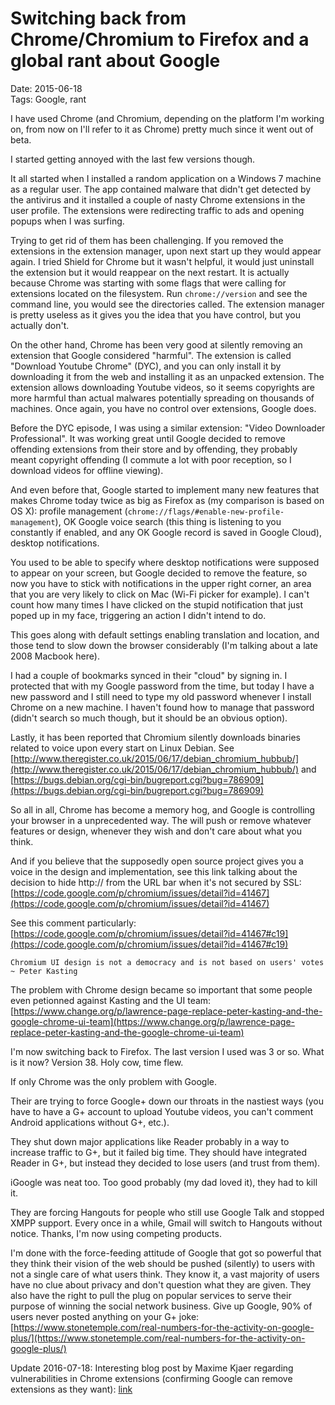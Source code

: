
# Switching back from Chrome/Chromium to Firefox and a global rant about Google 
Date: 2015-06-18  
Tags: Google, rant 

I have used Chrome (and Chromium, depending on the platform I'm working on, from now on I'll refer to it as Chrome) pretty much since it went out of beta.

I started getting annoyed with the last few versions though.

It all started when I installed a random application on a Windows 7 machine as a regular user. The app contained malware that didn't get detected by the antivirus and it installed a couple of nasty Chrome extensions in the user profile. The extensions were redirecting traffic to ads and opening popups when I was surfing.

Trying to get rid of them has been challenging. If you removed the extensions in the extension manager, upon next start up they would appear again. I tried Shield for Chrome but it wasn't helpful, it would just uninstall the extension but it would reappear on the next restart. It is actually because Chrome was starting with some flags that were calling for extensions located on the filesystem. Run `chrome://version` and see the command line, you would see the directories called. The extension manager is pretty useless as it gives you the idea that you have control, but you actually don't.

On the other hand, Chrome has been very good at silently removing an extension that Google considered "harmful". The extension is called "Download Youtube Chrome" (DYC), and you can only install it by downloading it from the web and installing it as an unpacked extension. The extension allows downloading Youtube videos, so it seems copyrights are more harmful than actual malwares potentially spreading on thousands of machines. Once again, you have no control over extensions, Google does.

Before the DYC episode, I was using a similar extension: "Video Downloader Professional". It was working great until Google decided to remove offending extensions from their store and by offending, they probably meant copyright offending (I commute a lot with poor reception, so I download videos for offline viewing).

And even before that, Google started to implement many new features that makes Chrome today twice as big as Firefox as (my comparison is based on OS X): profile management (`chrome://flags/#enable-new-profile-management`), OK Google voice search (this thing is listening to you constantly if enabled, and any OK Google record is saved in Google Cloud), desktop notifications.

You used to be able to specify where desktop notifications were supposed to appear on your screen, but Google decided to remove the feature, so now you have to stick with notifications in the upper right corner, an area that you are very likely to click on Mac (Wi-Fi picker for example). I can't count how many times I have clicked on the stupid notification that just poped up in my face, triggering an action I didn't intend to do.

This goes along with default settings enabling translation and location, and those tend to slow down the browser considerably (I'm talking about a late 2008 Macbook here).

I had a couple of bookmarks synced in their "cloud" by signing in. I protected that with my Google password from the time, but today I have a new password and I still need to type my old password whenever I install Chrome on a new machine. I haven't found how to manage that password (didn't search so much though, but it should be an obvious option).

Lastly, it has been reported that Chromium silently downloads binaries related to voice upon every start on Linux Debian. See [http://www.theregister.co.uk/2015/06/17/debian_chromium_hubbub/](http://www.theregister.co.uk/2015/06/17/debian_chromium_hubbub/) and [https://bugs.debian.org/cgi-bin/bugreport.cgi?bug=786909](https://bugs.debian.org/cgi-bin/bugreport.cgi?bug=786909)

So all in all, Chrome has become a memory hog, and Google is controlling your browser in a unprecedented way. The will push or remove whatever features or design, whenever they wish and don't care about what you think. 

And if you believe that the supposedly open source project gives you a voice in the design and implementation, see this link talking about the decision to hide http:// from the URL bar when it's not secured by SSL: [https://code.google.com/p/chromium/issues/detail?id=41467](https://code.google.com/p/chromium/issues/detail?id=41467)

See this comment particularly: [https://code.google.com/p/chromium/issues/detail?id=41467#c19](https://code.google.com/p/chromium/issues/detail?id=41467#c19)

	Chromium UI design is not a democracy and is not based on users' votes ~ Peter Kasting
	
The problem with Chrome design became so important that some people even petionned against Kasting and the UI team: [https://www.change.org/p/lawrence-page-replace-peter-kasting-and-the-google-chrome-ui-team](https://www.change.org/p/lawrence-page-replace-peter-kasting-and-the-google-chrome-ui-team)

I'm now switching back to Firefox. The last  version I used was 3 or so. What is it now? Version 38. Holy cow, time flew.

If only Chrome was the only problem with Google.

Their are trying to force Google+ down our throats in the nastiest ways (you have to have a G+ account to upload Youtube videos, you can't comment Android applications without G+, etc.).

They shut down major applications like Reader probably in a way to increase traffic to G+, but it failed big time. They should have integrated Reader in G+, but instead they decided to lose users (and trust from them).

iGoogle was neat too. Too good probably (my dad loved it), they had to kill it.

They are forcing Hangouts for people who still use Google Talk and stopped XMPP support. Every once in a while, Gmail will switch to Hangouts without notice. Thanks, I'm now using competing products.

I'm done with the force-feeding attitude of Google that got so powerful that they think their vision of the web should be pushed (silently) to users with not a single care of what users think. They know it, a vast majority of users have no clue about privacy and don't question what they are given. They also have the right to pull the plug on popular services to serve their purpose of winning the social network business. Give up Google, 90% of users never posted anything on your G+ joke: [https://www.stonetemple.com/real-numbers-for-the-activity-on-google-plus/](https://www.stonetemple.com/real-numbers-for-the-activity-on-google-plus/)

Update 2016-07-18: Interesting blog post by Maxime Kjaer regarding vulnerabilities in Chrome extensions (confirming Google can remove extensions as they want): [link](https://kjaer.io/extension-malware/)
